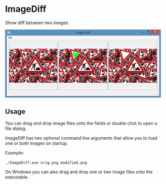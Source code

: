 # ImageDiff
Show diff between two images.

[![Screenshot](https://github.com/tobiasberling/ImageDiff/blob/master/Screenshot_small.png)](https://github.com/tobiasberling/ImageDiff/blob/master/Screenshot_large.png)

## Usage
You can drag and drop image files onto the fields or double click to open a file dialog.

ImageDiff has two optional command line arguments that allow you to load one or both images on startup.

Example: 

`./ImageDiff.exe orig.png modified.png`

On Windows you can also drag and drop one or two image files onto the executable.
